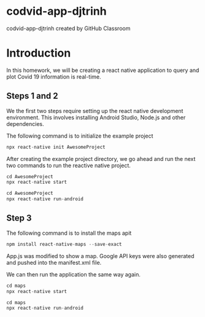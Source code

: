 # codvid-app-djtrinh
codvid-app-djtrinh created by GitHub Classroom

# Introduction
In this homework, we will be creating a react native application to query and plot Covid 19 information is real-time.

## Steps 1 and 2
We the first two steps require setting up the react native development environment. This involves installing Android Studio, Node.js and other
dependencies.

The following command is to initialize the example project

```python
npx react-native init AwesomeProject
```

After creating the example project directory, we go ahead and run the next two commands to run the reactive native project.

```python
cd AwesomeProject
npx react-native start
```

```python
cd AwesomeProject
npx react-native run-android
```

## Step 3

The following command is to install the maps apit

```python
npm install react-native-maps --save-exact
```
App.js was modified to show a map. Google API keys were also generated and pushed into the manifest.xml file.

We can then run the application the same way again.
```python
cd maps
npx react-native start
```

```python
cd maps
npx react-native run-android
```
